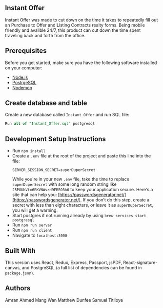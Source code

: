 ## Instant Offer
Instant Offer was made to cut down on the time it takes to repeatedly fill out an Purchase to Offer and Listing Contracts realty forms. Being mobile friendly and avalible 24/7, this product can cut down the time spent traveling back and forth from the office.

## Prerequisites

Before you get started, make sure you have the following software installed on your computer:

- [Node.js](https://nodejs.org/en/)
- [PostrgeSQL](https://www.postgresql.org/)
- [Nodemon](https://nodemon.io/)

## Create database and table

Create a new database called `Instant_Offer` and run SQL file:

```SQL
Run all of "Instant_Offer.sql" postgresql
```

## Development Setup Instructions

* Run `npm install`
* Create a `.env` file at the root of the project and paste this line into the file:
    ```
    SERVER_SESSION_SECRET=superDuperSecret
    ```
    While you're in your new `.env` file, take the time to replace `superDuperSecret` with some long random string like `25POUbVtx6RKVNWszd9ERB9Bb6` to keep your application secure. Here's a site that can help you: [https://passwordsgenerator.net/](https://passwordsgenerator.net/). If you don't do this step, create a secret with less than eight characters, or leave it as `superDuperSecret`, you will get a warning.
* Start postgres if not running already by using `brew services start postgresql`
* Run `npm run server`
* Run `npm run client`
* Navigate to `localhost:3000`

## Built With
This version uses React, Redux, Express, Passport, jsPDF, React-signature-canvas, and PostgreSQL (a full list of dependencies can be found in `package.json`).

## Authors
Amran Ahmed
Mang Wan
Matthew Dunfee
Samuel Titiloye

